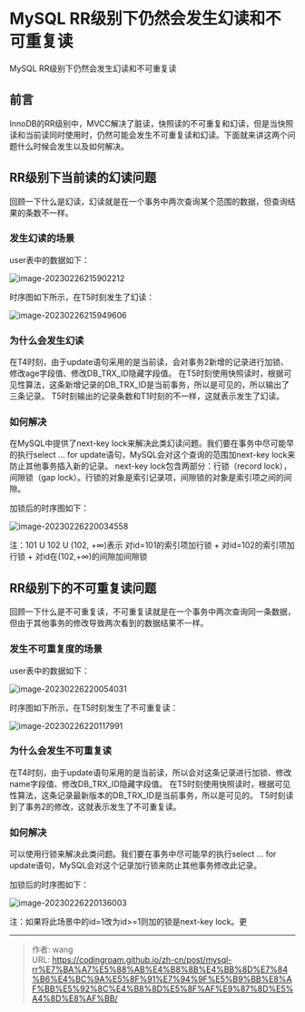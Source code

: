 # MySQL RR级别下仍然会发生幻读和不可重复读

MySQL RR级别下仍然会发生幻读和不可重复读
<!--more-->


## 前言

InnoDB的RR级别中，MVCC解决了脏读，快照读的不可重复和幻读，但是当快照读和当前读同时使用时，仍然可能会发生不可重复读和幻读。下面就来讲这两个问题什么时候会发生以及如何解决。

## RR级别下当前读的幻读问题

回顾一下什么是幻读，幻读就是在一个事务中两次查询某个范围的数据，但查询结果的条数不一样。

### 发生幻读的场景

user表中的数据如下：

![image-20230226215902212](https://bucket-typora-kw.oss-cn-beijing.aliyuncs.com/typora-image/image-20230226215902212.png)

时序图如下所示，在T5时刻发生了幻读：

![image-20230226215949606](https://bucket-typora-kw.oss-cn-beijing.aliyuncs.com/typora-image/image-20230226215949606.png)


### 为什么会发生幻读

在T4时刻，由于update语句采用的是当前读，会对事务2新增的记录进行加锁、修改age字段值、修改DB_TRX_ID隐藏字段值。 在T5时刻使用快照读时，根据可见性算法，这条新增记录的DB_TRX_ID是当前事务，所以是可见的，所以输出了三条记录。 T5时刻输出的记录条数和T1时刻的不一样，这就表示发生了幻读。

### 如何解决

在MySQL中提供了next-key lock来解决此类幻读问题。我们要在事务中尽可能早的执行select … for update语句，MySQL会对这个查询的范围加next-key lock来防止其他事务插入新的记录。 next-key lock包含两部分：行锁（record lock），间隙锁（gap lock）。行锁的对象是索引记录项，间隙锁的对象是索引项之间的间隙。

加锁后的时序图如下：

![image-20230226220034558](https://bucket-typora-kw.oss-cn-beijing.aliyuncs.com/typora-image/image-20230226220034558.png)


注：101 U 102 U (102, +∞)表示 对id=101的索引项加行锁 + 对id=102的索引项加行锁 + 对id在(102,+∞)的间隙加间隙锁

## RR级别下的不可重复读问题

回顾一下什么是不可重复读，不可重复读就是在一个事务中两次查询同一条数据，但由于其他事务的修改导致两次看到的数据结果不一样。

### 发生不可重复度的场景

user表中的数据如下：

![image-20230226220054031](https://bucket-typora-kw.oss-cn-beijing.aliyuncs.com/typora-image/image-20230226220054031.png)

时序图如下所示，在T5时刻发生了不可重复读：

![image-20230226220117991](https://bucket-typora-kw.oss-cn-beijing.aliyuncs.com/typora-image/image-20230226220117991.png)


### 为什么会发生不可重复读

在T4时刻，由于update语句采用的是当前读，所以会对这条记录进行加锁、修改name字段值、修改DB_TRX_ID隐藏字段值。 在T5时刻使用快照读时，根据可见性算法，这条记录最新版本的DB_TRX_ID是当前事务，所以是可见的。 T5时刻读到了事务2的修改，这就表示发生了不可重复读。

### 如何解决

可以使用行锁来解决此类问题。我们要在事务中尽可能早的执行select … for update语句，MySQL会对这个记录加行锁来防止其他事务修改此记录。

加锁后的时序图如下：

![image-20230226220136003](https://bucket-typora-kw.oss-cn-beijing.aliyuncs.com/typora-image/image-20230226220136003.png)


注：如果将此场景中的id=1改为id&gt;=1则加的锁是next-key lock。更


---

> 作者: wang  
> URL: https://codingroam.github.io/zh-cn/post/mysql-rr%E7%BA%A7%E5%88%AB%E4%B8%8B%E4%BB%8D%E7%84%B6%E4%BC%9A%E5%8F%91%E7%94%9F%E5%B9%BB%E8%AF%BB%E5%92%8C%E4%B8%8D%E5%8F%AF%E9%87%8D%E5%A4%8D%E8%AF%BB/  

